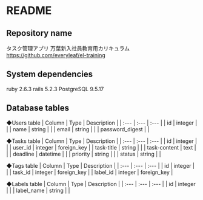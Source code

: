 # README

## Repository name
  タスク管理アプリ
  万葉新入社員教育用カリキュラム <https://github.com/everyleaf/el-training>

## System dependencies
  ruby 2.6.3
  rails 5.2.3
  PostgreSQL 9.5.17

## Database tables
  ◆Users table
  | Column | Type | Description |
  | :--- | :--- | :--- |
  | id | integer | |
  | name | string | |
  | email | string | |
  | password_digest | |

  ◆Tasks table
  | Column | Type | Description |
  | :--- | :--- | :--- |
  | id | integer | |
  | user_id | integer | foreign_key |
  | task-title | string | |
  | task-content | text | |
  | deadline | datetime | |
  | priority | string | |
  | status | string | |

  ◆Tags table
  | Column | Type | Description |
  | :--- | :--- | :--- |
  | id | integer | |
  | task_id | integer | foreign_key |
  | label_id | integer | foreign_key |

  ◆Labels table
  | Column | Type | Description |
  | :--- | :--- | :--- |
  | id | integer | |
  | label_name | string | |
